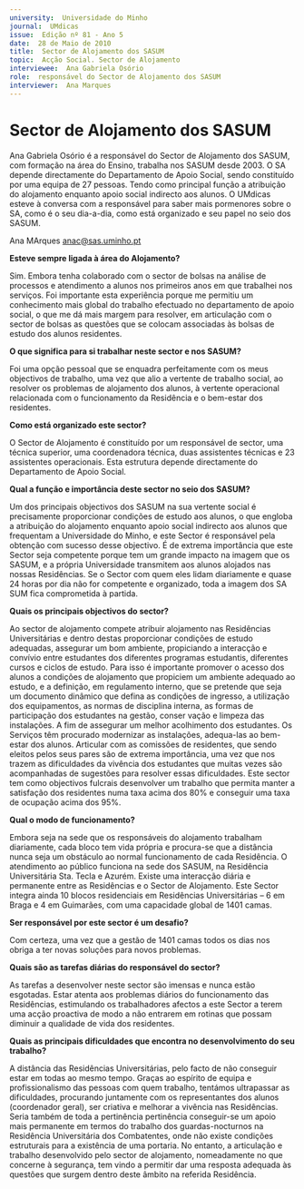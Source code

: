 ```yaml
---
university:  Universidade do Minho
journal:  UMdicas
issue:  Edição nº 81 - Ano 5
date:  28 de Maio de 2010
title:  Sector de Alojamento dos SASUM
topic:  Acção Social. Sector de Alojamento
interviewee:  Ana Gabriela Osório
role:  responsável do Sector de Alojamento dos SASUM
interviewer:  Ana Marques
--- 
```


# Sector de Alojamento dos SASUM 

Ana Gabriela Osório é a responsável do Sector de Alojamento dos SASUM, com formação na área do Ensino, trabalha nos SASUM desde 2003. O SA depende directamente do Departamento de Apoio Social, sendo constituído por uma equipa de 27 pessoas. Tendo como principal função a atribuição do alojamento enquanto apoio social indirecto aos alunos.
O UMdicas esteve à conversa com a responsável para saber mais pormenores sobre o SA, como é o seu dia-a-dia, como está organizado e seu papel no seio dos SASUM.
 
 
Ana MArques anac@sas.uminho.pt 


**Esteve sempre ligada à área do Alojamento?**

Sim. Embora tenha colaborado com o sector de bolsas na análise de processos e atendimento a alunos nos primeiros anos em que trabalhei nos serviços. Foi importante esta experiência porque me permitiu um conhecimento mais global do trabalho efectuado no departamento de apoio social, o que me dá mais margem para resolver, em articulação com o sector de bolsas as questões que se colocam associadas às bolsas de estudo dos alunos residentes.
 

**O que significa para si trabalhar neste sector e nos SASUM?**

Foi uma opção pessoal que se enquadra perfeitamente com os meus objectivos de trabalho, uma vez que alio a vertente de trabalho social, ao resolver os problemas de alojamento dos alunos, à vertente operacional relacionada com o funcionamento da Residência e o bem-estar dos residentes.
 

**Como está organizado este sector?**

O Sector de Alojamento é constituído por um responsável de sector, uma técnica superior, uma coordenadora técnica, duas assistentes técnicas e 23 assistentes operacionais. Esta estrutura depende directamente do Departamento de Apoio Social.
 

**Qual a função e importância deste sector no seio dos SASUM?**

Um dos principais objectivos dos SASUM na sua vertente social é precisamente proporcionar condições de estudo aos alunos, o que engloba a atribuição do alojamento enquanto apoio social indirecto aos alunos que frequentam a Universidade do Minho, e este Sector é responsável pela obtenção com sucesso desse objectivo.
É de extrema importância que este Sector seja competente porque tem um grande impacto na imagem que os SASUM, e a própria Universidade transmitem aos alunos alojados nas nossas Residências. Se o Sector com quem eles lidam diariamente e quase 24 horas por dia não for competente e organizado, toda a imagem dos SA SUM fica comprometida à partida.
 

**Quais os principais objectivos do sector?**

Ao sector de alojamento compete atribuir alojamento nas Residências Universitárias e dentro destas proporcionar condições de estudo adequadas, assegurar um bom ambiente, propiciando a interacção e convívio entre estudantes dos diferentes programas estudantis, diferentes cursos e ciclos de estudo.
Para isso é importante promover o acesso dos alunos a condições de alojamento que propiciem um ambiente adequado ao estudo, e a definição, em regulamento interno, que se pretende que seja um documento dinâmico que defina as condições de ingresso, a utilização dos equipamentos, as normas de disciplina interna, as formas de participação dos estudantes na gestão, conser vação e limpeza das instalações. A fim de assegurar um melhor acolhimento dos estudantes. Os Serviços têm procurado modernizar as instalações, adequa-las ao bem- estar dos alunos.
Articular com as comissões de residentes, que sendo eleitos pelos seus pares são de extrema importância, uma vez que nos trazem as dificuldades da vivência dos estudantes que muitas vezes são acompanhadas de sugestões para resolver essas dificuldades.
Este sector tem como objectivos fulcrais desenvolver um trabalho que permita manter a satisfação dos residentes numa taxa acima dos 80% e conseguir uma taxa de ocupação acima dos 95%.
 

**Qual o modo de funcionamento?**

Embora seja na sede que os responsáveis do alojamento trabalham diariamente, cada bloco tem vida própria e procura-se que a distância nunca seja um obstáculo ao normal funcionamento de cada Residência. O atendimento ao público funciona na sede dos SASUM, na Residência Universitária Sta. Tecla e Azurém.
Existe uma interacção diária e permanente entre as Residências e o Sector de Alojamento.
Este Sector integra ainda 10 blocos residenciais em Residências Universitárias – 6 em Braga e 4 em Guimarães, com uma capacidade global de 1401 camas.
 

**Ser responsável por este sector é um desafio?**

Com certeza, uma vez que a gestão de 1401 camas todos os dias nos obriga a ter novas soluções para novos problemas.
 

**Quais são as tarefas diárias do responsável do sector?**

As tarefas a desenvolver neste sector são imensas e nunca estão esgotadas. Estar atenta aos problemas diários do funcionamento das Residências, estimulando os trabalhadores afectos a este Sector a terem uma acção proactiva de modo a não entrarem em rotinas que possam diminuir a qualidade de vida dos residentes.
 

**Quais as principais dificuldades que encontra no desenvolvimento do seu trabalho?**

A distância das Residências Universitárias, pelo facto de não conseguir estar em todas ao mesmo tempo. Graças ao espírito de equipa e profissionalismo das pessoas com quem trabalho, tentámos ultrapassar as dificuldades, procurando juntamente com os representantes dos alunos (coordenador geral), ser criativa e melhorar a vivência nas Residências.
Seria também de toda a pertinência pertinência conseguir-se um apoio mais permanente em termos do trabalho dos guardas-nocturnos na Residência Universitária dos Combatentes, onde não existe condições estruturais para a existência de uma portaria. No entanto, a articulação e trabalho desenvolvido pelo sector de alojamento, nomeadamente no que concerne à segurança, tem vindo a permitir dar uma resposta adequada às questões que surgem dentro deste âmbito na referida Residência.

